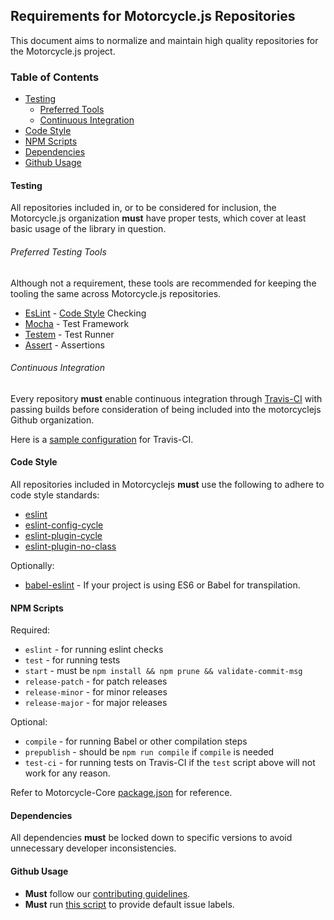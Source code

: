 ## Requirements for Motorcycle.js Repositories

This document aims to normalize and maintain high quality
repositories for the Motorcycle.js project.

### Table of Contents
- [Testing](#Testing)
  - [Preferred Tools](#PreferredTestingTools)
  - [Continuous Integration](#ContinuousIntegration)
- [Code Style](#CodeStyle)
- [NPM Scripts](#NPMScripts)
- [Dependencies](#Dependencies)
- [Github Usage](#GithubUsage)

#### Testing

All repositories included in, or to be considered for inclusion, the
Motorcycle.js organization **must** have proper tests, which cover at
least basic usage of the library in question.

###### Preferred Testing Tools
Although not a requirement, these tools are recommended for keeping
the tooling the same across Motorcycle.js repositories.

- [EsLint](http://eslint.org/) - [Code Style](#CodeStyle) Checking
- [Mocha](https://mochajs.org/) - Test Framework
- [Testem](https://github.com/testem/testem) - Test Runner
- [Assert](https://github.com/defunctzombie/commonjs-assert) - Assertions

###### Continuous Integration
Every repository **must** enable continuous integration through
[Travis-CI](https://travis-ci.org/) with passing builds before
consideration of being included into the motorcyclejs Github
organization.

Here is a [sample configuration](example-travis.yml) for Travis-CI.

#### Code Style

All repositories included in Motorcyclejs **must** use the following to
adhere to code style standards:
- [eslint](http://eslint.org)
- [eslint-config-cycle](https://github.com/cyclejs/eslint-config-cycle)
- [eslint-plugin-cycle](https://github.com/cyclejs/eslint-plugin-cycle)
- [eslint-plugin-no-class](https://github.com/emmenko/eslint-plugin-no-class)

Optionally:
- [babel-eslint](https://github.com/babel/babel-eslint) - If your
project is using ES6 or Babel for transpilation.

#### NPM Scripts
Required:
- `eslint` - for running eslint checks
- `test` - for running tests
- `start` - must be `npm install && npm prune && validate-commit-msg`
- `release-patch` - for patch releases
- `release-minor` - for minor releases
- `release-major` - for major releases

Optional:
- `compile` - for running Babel or other compilation steps
- `prepublish` - should be `npm run compile` if `compile` is needed
- `test-ci` - for running tests on Travis-CI if the `test` script above
will not work for any reason.

Refer to Motorcycle-Core
[package.json](https://github.com/motorcyclejs/core/blob/develop/package.json)
for reference.

#### Dependencies

All dependencies **must** be locked down to specific versions to avoid
unnecessary developer inconsistencies.

#### Github Usage

- **Must** follow our [contributing guidelines](CONTRIBUTING.md).
- **Must** run
[this script](https://gist.github.com/Frikki/f27c97d800dd36b32fbe) to
provide default issue labels.
